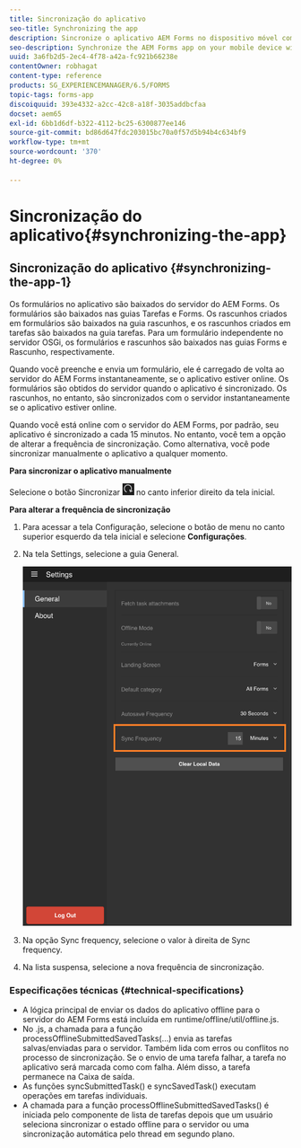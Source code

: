 ```yaml
---
title: Sincronização do aplicativo
seo-title: Synchronizing the app
description: Sincronize o aplicativo AEM Forms no dispositivo móvel com o servidor do AEM Forms.
seo-description: Synchronize the AEM Forms app on your mobile device with the AEM Forms server.
uuid: 3a6fb2d5-2ec4-4f78-a42a-fc921b66238e
contentOwner: robhagat
content-type: reference
products: SG_EXPERIENCEMANAGER/6.5/FORMS
topic-tags: forms-app
discoiquuid: 393e4332-a2cc-42c8-a18f-3035addbcfaa
docset: aem65
exl-id: 6bb1d6df-b322-4112-bc25-6300877ee146
source-git-commit: bd86d647fdc203015bc70a0f57d5b94b4c634bf9
workflow-type: tm+mt
source-wordcount: '370'
ht-degree: 0%

---
```


# Sincronização do aplicativo{#synchronizing-the-app}

## Sincronização do aplicativo {#synchronizing-the-app-1}

Os formulários no aplicativo são baixados do servidor do AEM Forms. Os formulários são baixados nas guias Tarefas e Forms. Os rascunhos criados em formulários são baixados na guia rascunhos, e os rascunhos criados em tarefas são baixados na guia tarefas. Para um formulário independente no servidor OSGi, os formulários e rascunhos são baixados nas guias Forms e Rascunho, respectivamente.

Quando você preenche e envia um formulário, ele é carregado de volta ao servidor do AEM Forms instantaneamente, se o aplicativo estiver online. Os formulários são obtidos do servidor quando o aplicativo é sincronizado. Os rascunhos, no entanto, são sincronizados com o servidor instantaneamente se o aplicativo estiver online.

Quando você está online com o servidor do AEM Forms, por padrão, seu aplicativo é sincronizado a cada 15 minutos. No entanto, você tem a opção de alterar a frequência de sincronização. Como alternativa, você pode sincronizar manualmente o aplicativo a qualquer momento.

**Para sincronizar o aplicativo manualmente**

Selecione o botão Sincronizar ![sync-app](assets/sync-app.png) no canto inferior direito da tela inicial.

**Para alterar a frequência de sincronização**

1. Para acessar a tela Configuração, selecione o botão de menu no canto superior esquerdo da tela inicial e selecione **Configurações**.
1. Na tela Settings, selecione a guia General.

   ![Configuração de frequência de sincronização na janela Configurações gerais](assets/gen-settings-2.png)

1. Na opção Sync frequency, selecione o valor à direita de Sync frequency.
1. Na lista suspensa, selecione a nova frequência de sincronização.

### Especificações técnicas {#technical-specifications}

* A lógica principal de enviar os dados do aplicativo offline para o servidor do AEM Forms está incluída em runtime/offline/util/offline.js.
* No .js, a chamada para a função processOfflineSubmittedSavedTasks(...) envia as tarefas salvas/enviadas para o servidor. Também lida com erros ou conflitos no processo de sincronização. Se o envio de uma tarefa falhar, a tarefa no aplicativo será marcada como com falha. Além disso, a tarefa permanece na Caixa de saída.
* As funções syncSubmittedTask() e syncSavedTask() executam operações em tarefas individuais.
* A chamada para a função processOfflineSubmittedSavedTasks() é iniciada pelo componente de lista de tarefas depois que um usuário seleciona sincronizar o estado offline para o servidor ou uma sincronização automática pelo thread em segundo plano.
